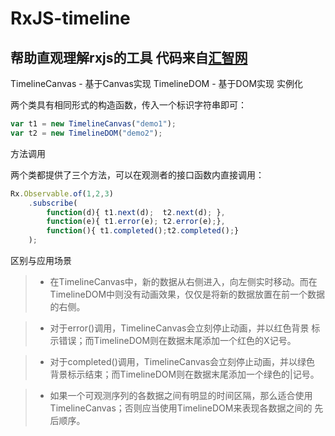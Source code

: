 # RxJS-timeline
帮助直观理解rxjs的工具
代码来自[汇智网](http://www.hubwiz.com/class/569d92e3acf9a45a69b05154)
------

TimelineCanvas - 基于Canvas实现
TimelineDOM - 基于DOM实现
实例化

两个类具有相同形式的构造函数，传入一个标识字符串即可：
```javascript
var t1 = new TimelineCanvas("demo1");
var t2 = new TimelineDOM("demo2");
```
方法调用

两个类都提供了三个方法，可以在观测者的接口函数内直接调用：

```javascript
Rx.Observable.of(1,2,3)
    .subscribe(
        function(d){ t1.next(d);  t2.next(d); },
        function(e){ t1.error(e); t2.error(e);},
        function(){ t1.completed();t2.completed();}
    );
```
区别与应用场景

>* 在TimelineCanvas中，新的数据从右侧进入，向左侧实时移动。而在 TimelineDOM中则没有动画效果，仅仅是将新的数据放置在前一个数据的右侧。

>* 对于error()调用，TimelineCanvas会立刻停止动画，并以红色背景 标示错误；而TimelineDOM则在数据末尾添加一个红色的X记号。

>* 对于completed()调用，TimelineCanvas会立刻停止动画，并以绿色 背景标示结束；而TimelineDOM则在数据末尾添加一个绿色的|记号。

>* 如果一个可观测序列的各数据之间有明显的时间区隔，那么适合使用 TimelineCanvas；否则应当使用TimelineDOM来表现各数据之间的 先后顺序。
